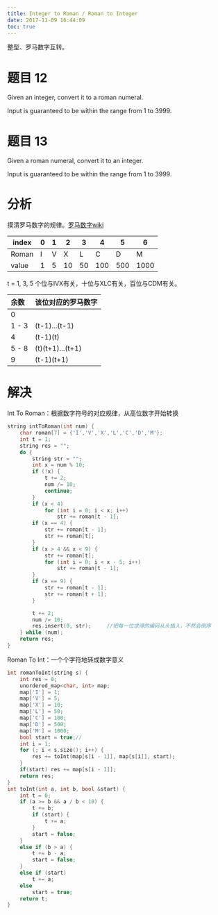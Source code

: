 ```yaml
---
title: Integer to Roman / Roman to Integer 
date: 2017-11-09 16:44:09
toc: true
---
```

整型、罗马数字互转。<!--more-->

# 题目 12 

Given an integer, convert it to a roman numeral.

Input is guaranteed to be within the range from 1 to 3999.

# 题目 13

Given a roman numeral, convert it to an integer.

Input is guaranteed to be within the range from 1 to 3999.

# 分析

摸清罗马数字的规律。[罗马数字wiki](https://zh.wikipedia.org/wiki/%E7%BD%97%E9%A9%AC%E6%95%B0%E5%AD%97)

| index | 0 | 1 | 2 | 3 | 4 | 5 | 6 |
| - | - | - | - | - | - | - | - |
| Roman | I | V | X | L | C | D | M |
| value | 1 | 5 | 10 | 50 | 100 | 500 | 1000 | 

t = 1, 3, 5  个位与IVX有关，十位与XLC有关，百位与CDM有关。

| 余数  | 该位对应的罗马数字 |
| :---- |:---------------- |
| 0     |                  |
| 1 - 3 | (t-1)...(t-1)    |
| 4     | (t-1)(t)         |
| 5 - 8 | (t)(t+1)...(t+1) |
| 9     | (t-1)(t+1)       |

# 解决

Int To Roman：根据数字符号的对应规律，从高位数字开始转换

```cpp
string intToRoman(int num) {
    char roman[7] = {'I','V','X','L','C','D','M'};
    int t = 1;
    string res = "";
    do {
        string str = "";
        int x = num % 10;
        if (!x) {
            t += 2;
            num /= 10;
            continue;
        }
        if (x < 4) 
            for (int i = 0; i < x; i++)
                str += roman[t - 1];
        if (x == 4) {
            str += roman[t - 1];
            str += roman[t];
        }
        if (x > 4 && x < 9) {
            str += roman[t];
            for (int i = 0; i < x - 5; i++)
                str += roman[t - 1];
        }
        if (x == 9) {
            str += roman[t - 1];
            str += roman[t + 1];
        }

        t += 2;
        num /= 10;
        res.insert(0, str);     //把每一位求得的编码从头插入，不然会倒序
    } while (num);
    return res;
}
```

Roman To Int：一个个字符地转成数字意义

```cpp
int romanToInt(string s) {
    int res = 0;
    unordered_map<char, int> map;
    map['I'] = 1;
    map['V'] = 5;
    map['X'] = 10;
    map['L'] = 50;
    map['C'] = 100;
    map['D'] = 500;
    map['M'] = 1000;
    bool start = true;//
    int i = 1;
    for (; i < s.size(); i++) {
        res += toInt(map[s[i - 1]], map[s[i]], start);
    }
    if(start) res += map[s[i - 1]];
    return res;
}
int toInt(int a, int b, bool &start) {
    int t = 0;
    if (a >= b && a / b < 10) {
        t += b;
        if (start) {
            t += a;
        }
        start = false;
    }
    else if (b > a) {
        t += b - a;
        start = false;
    }
    else if (start)
        t += a;
    else 
        start = true; 
    return t;
}
```
